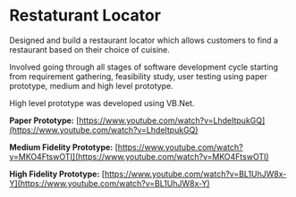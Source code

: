 # **Restaturant Locator**

Designed and build a restaurant locator which allows customers to find a restaurant based on their choice of cuisine. 

Involved going through all stages of software development cycle starting from requirement gathering, feasibility study, user testing using paper prototype, medium and high level prototype.

High level prototype was developed using VB.Net. 

**Paper Prototype:** [https://www.youtube.com/watch?v=LhdeItpukGQ](https://www.youtube.com/watch?v=LhdeItpukGQ)

**Medium Fidelity Prototype:** [https://www.youtube.com/watch?v=MKO4FtswOTI](https://www.youtube.com/watch?v=MKO4FtswOTI)


**High Fidelity Prototype:** [https://www.youtube.com/watch?v=BL1UhJW8x-Y](https://www.youtube.com/watch?v=BL1UhJW8x-Y)